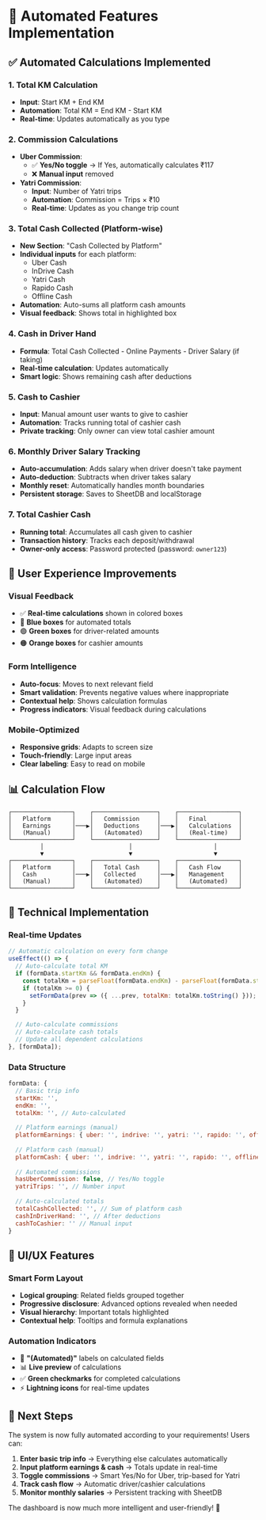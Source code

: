 # 🤖 Automated Features Implementation

## ✅ Automated Calculations Implemented

### 1. **Total KM Calculation**
- **Input**: Start KM + End KM  
- **Automation**: Total KM = End KM - Start KM
- **Real-time**: Updates automatically as you type

### 2. **Commission Calculations**
- **Uber Commission**: 
  - ✅ **Yes/No toggle** → If Yes, automatically calculates ₹117
  - ❌ **Manual input** removed
- **Yatri Commission**: 
  - **Input**: Number of Yatri trips
  - **Automation**: Commission = Trips × ₹10
  - **Real-time**: Updates as you change trip count

### 3. **Total Cash Collected (Platform-wise)**
- **New Section**: "Cash Collected by Platform"
- **Individual inputs** for each platform:
  - Uber Cash
  - InDrive Cash  
  - Yatri Cash
  - Rapido Cash
  - Offline Cash
- **Automation**: Auto-sums all platform cash amounts
- **Visual feedback**: Shows total in highlighted box

### 4. **Cash in Driver Hand**
- **Formula**: Total Cash Collected - Online Payments - Driver Salary (if taking)
- **Real-time calculation**: Updates automatically
- **Smart logic**: Shows remaining cash after deductions

### 5. **Cash to Cashier**
- **Input**: Manual amount user wants to give to cashier
- **Automation**: Tracks running total of cashier cash
- **Private tracking**: Only owner can view total cashier amount

### 6. **Monthly Driver Salary Tracking**
- **Auto-accumulation**: Adds salary when driver doesn't take payment
- **Auto-deduction**: Subtracts when driver takes salary
- **Monthly reset**: Automatically handles month boundaries
- **Persistent storage**: Saves to SheetDB and localStorage

### 7. **Total Cashier Cash**
- **Running total**: Accumulates all cash given to cashier
- **Transaction history**: Tracks each deposit/withdrawal
- **Owner-only access**: Password protected (password: `owner123`)

## 🎯 User Experience Improvements

### **Visual Feedback**
- ✅ **Real-time calculations** shown in colored boxes
- 🔵 **Blue boxes** for automated totals
- 🟢 **Green boxes** for driver-related amounts
- 🟠 **Orange boxes** for cashier amounts

### **Form Intelligence**
- **Auto-focus**: Moves to next relevant field
- **Smart validation**: Prevents negative values where inappropriate
- **Contextual help**: Shows calculation formulas
- **Progress indicators**: Visual feedback during calculations

### **Mobile-Optimized**
- **Responsive grids**: Adapts to screen size
- **Touch-friendly**: Large input areas
- **Clear labeling**: Easy to read on mobile

## 📊 Calculation Flow

```
┌─────────────────┐    ┌──────────────────┐    ┌─────────────────┐
│   Platform      │    │   Commission     │    │   Final         │
│   Earnings      │───▶│   Deductions     │───▶│   Calculations  │
│   (Manual)      │    │   (Automated)    │    │   (Real-time)   │
└─────────────────┘    └──────────────────┘    └─────────────────┘
         │                        │                       │
         ▼                        ▼                       ▼
┌─────────────────┐    ┌──────────────────┐    ┌─────────────────┐
│   Platform      │    │   Total Cash     │    │   Cash Flow     │
│   Cash          │───▶│   Collected      │───▶│   Management    │
│   (Manual)      │    │   (Automated)    │    │   (Automated)   │
└─────────────────┘    └──────────────────┘    └─────────────────┘
```

## 🔧 Technical Implementation

### **Real-time Updates**
```javascript
// Automatic calculation on every form change
useEffect(() => {
  // Auto-calculate total KM
  if (formData.startKm && formData.endKm) {
    const totalKm = parseFloat(formData.endKm) - parseFloat(formData.startKm);
    if (totalKm >= 0) {
      setFormData(prev => ({ ...prev, totalKm: totalKm.toString() }));
    }
  }

  // Auto-calculate commissions
  // Auto-calculate cash totals
  // Update all dependent calculations
}, [formData]);
```

### **Data Structure**
```javascript
formData: {
  // Basic trip info
  startKm: '',
  endKm: '',
  totalKm: '', // Auto-calculated
  
  // Platform earnings (manual)
  platformEarnings: { uber: '', indrive: '', yatri: '', rapido: '', offline: '' },
  
  // Platform cash (manual)
  platformCash: { uber: '', indrive: '', yatri: '', rapido: '', offline: '' },
  
  // Automated commissions
  hasUberCommission: false, // Yes/No toggle
  yatriTrips: '', // Number input
  
  // Auto-calculated totals
  totalCashCollected: '', // Sum of platform cash
  cashInDriverHand: '', // After deductions
  cashToCashier: '' // Manual input
}
```

## 🎨 UI/UX Features

### **Smart Form Layout**
- **Logical grouping**: Related fields grouped together
- **Progressive disclosure**: Advanced options revealed when needed  
- **Visual hierarchy**: Important totals highlighted
- **Contextual help**: Tooltips and formula explanations

### **Automation Indicators**
- 🤖 **"(Automated)"** labels on calculated fields
- 📊 **Live preview** of calculations
- ✅ **Green checkmarks** for completed calculations
- ⚡ **Lightning icons** for real-time updates

## 🚀 Next Steps

The system is now fully automated according to your requirements! Users can:

1. **Enter basic trip info** → Everything else calculates automatically
2. **Input platform earnings & cash** → Totals update in real-time  
3. **Toggle commissions** → Smart Yes/No for Uber, trip-based for Yatri
4. **Track cash flow** → Automatic driver/cashier calculations
5. **Monitor monthly salaries** → Persistent tracking with SheetDB

The dashboard is now much more intelligent and user-friendly! 🎉
